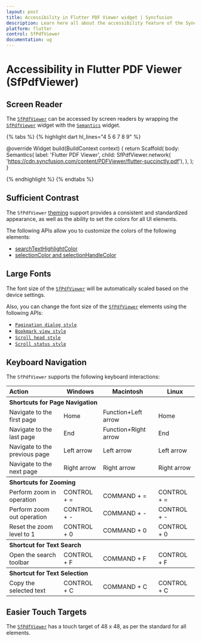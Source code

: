 ```yaml
---
layout: post
title: Accessibility in Flutter PDF Viewer widget | Syncfusion
description: Learn here all about the accessibility feature of the Syncfusion® Flutter PDF Viewer (SfPdfViewer) widget and more.
platform: flutter
control: SfPdfViewer
documentation: ug
---
```


# Accessibility in Flutter PDF Viewer (SfPdfViewer)

## Screen Reader

The [`SfPdfViewer`](https://pub.dev/documentation/syncfusion_flutter_pdfviewer/latest/pdfviewer/SfPdfViewer-class.html) can be accessed by screen readers by wrapping the [`SfPdfViewer`](https://pub.dev/documentation/syncfusion_flutter_pdfviewer/latest/pdfviewer/SfPdfViewer-class.html) widget with the [`Semantics`](https://api.flutter.dev/flutter/widgets/Semantics-class.html) widget.

{% tabs %}
{% highlight dart hl_lines="4 5 6 7 8 9" %}

@override
Widget build(BuildContext context) {
  return Scaffold(
    body: Semantics(
      label: 'Flutter PDF Viewer',
      child:
         SfPdfViewer.network(
              'https://cdn.syncfusion.com/content/PDFViewer/flutter-succinctly.pdf'),
    ),
  );
}

{% endhighlight %}
{% endtabs %}

## Sufficient Contrast

The `SfPdfViewer` [theming](https://help.syncfusion.com/flutter/themes) support provides a consistent and standardized appearance, as well as the ability to set the colors for all UI elements.

The following APIs allow you to customize the colors of the following elements:
* [searchTextHighlightColor](https://help.syncfusion.com/flutter/pdf-viewer/text-search#customize-the-search-text-highlight-color)
* [selectionColor and selectionHandleColor](https://help.syncfusion.com/flutter/pdf-viewer/text-selection#customize-the-text-selection-and-its-handle-color)

## Large Fonts

The font size of the [`SfPdfViewer`](https://pub.dev/documentation/syncfusion_flutter_pdfviewer/latest/pdfviewer/SfPdfViewer-class.html) will be automatically scaled based on the device settings. 

Also, you can change the font size of the [`SfPdfViewer`](https://pub.dev/documentation/syncfusion_flutter_pdfviewer/latest/pdfviewer/SfPdfViewer-class.html) elements using the following APIs:

* [`Pagination dialog style`](https://pub.dev/documentation/syncfusion_flutter_core/latest/theme/SfPdfViewerThemeData/paginationDialogStyle.html)
* [`Bookmark view style`](https://pub.dev/documentation/syncfusion_flutter_core/latest/theme/SfPdfViewerThemeData/bookmarkViewStyle.html)
* [`Scroll head style`](https://pub.dev/documentation/syncfusion_flutter_core/latest/theme/SfPdfViewerThemeData/scrollHeadStyle.html)
* [`Scroll status style`](https://pub.dev/documentation/syncfusion_flutter_core/latest/theme/SfPdfViewerThemeData/scrollStatusStyle.html)

## Keyboard Navigation

The `SfPdfViewer` supports the following keyboard interactions:

<table>
  <tr>
    <th style="text-align:left" colspan="1">Action</th>
    <th>Windows</th>
    <th>Macintosh</th>
    <th>Linux</th>
  </tr>
  <tr>
    <th style="text-align:left" colspan="4">Shortcuts for Page Navigation</th>
  </tr>
  <tr>
    <td>Navigate to the first page</td>
    <td>Home</td>
    <td>Function+Left arrow</td>
    <td>Home</td>
  </tr>
  <tr>
    <td>Navigate to the last page</td>
    <td>End</td>
    <td>Function+Right arrow</td>
    <td>End</td>
  </tr>
  <tr>
    <td>Navigate to the previous page</td>
    <td>Left arrow</td>
    <td>Left arrow</td>
    <td>Left arrow</td>
  </tr>
  <tr>
    <td>Navigate to the next page</td>
    <td>Right arrow</td>
    <td>Right arrow</td>
    <td>Right arrow</td>
  </tr>
  <tr>
    <th style="text-align:left" colspan="4">Shortcuts for Zooming</th>
  </tr>
  <tr>
    <td>Perform zoom in operation</td>
    <td>CONTROL + =</td>
    <td>COMMAND + =</td> 
    <td>CONTROL + =</td>
  </tr>
  <tr>
    <td>Perform zoom out operation</td>
    <td>CONTROL + -</td>
    <td>COMMAND + -</td>
    <td>CONTROL + -</td>
  </tr>
  <tr>
    <td>Reset the zoom level to 1</td>
    <td>CONTROL + 0</td>
    <td>COMMAND + 0</td>
    <td>CONTROL + 0</td>
  </tr>
  <tr>
    <th style="text-align:left" colspan="4">Shortcut for Text Search</th>
  </tr>
  <tr>
    <td>Open the search toolbar</td>
    <td>CONTROL + F</td>
    <td>COMMAND + F</td>
    <td>CONTROL + F</td>
  </tr>
  <tr>
    <th style="text-align:left" colspan="4">Shortcut for Text Selection</th>
  </tr>
  <tr>
    <td>Copy the selected text</td>
    <td>CONTROL + C</td>
    <td>COMMAND + C</td>
    <td>CONTROL + C</td>
  </tr>
</table>

## Easier Touch Targets

The [`SfPdfViewer`](https://pub.dev/documentation/syncfusion_flutter_pdfviewer/latest/pdfviewer/SfPdfViewer-class.html) has a touch target of 48 x 48, as per the standard for all elements.